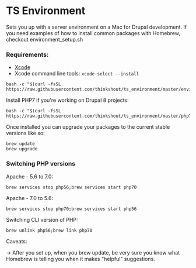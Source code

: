 TS Environment
====================

Sets you up with a server environment on a Mac for Drupal development. If you need examples of how to install common packages with Homebrew, checkout environment_setup.sh

### Requirements:

 - [Xcode](https://itunes.apple.com/us/app/xcode/id497799835?ls=1&mt=12)
 - Xcode command line tools: `xcode-select --install`

```
bash -c "$(curl -fsSL https://raw.githubusercontent.com/thinkshout/ts_environment/master/environment_setup.sh)"
```

Install PHP7 if you're working on Drupal 8 projects:
```
bash -c "$(curl -fsSL https://raw.githubusercontent.com/thinkshout/ts_environment/master/php7_upgrade.sh)"
```

Once installed you can upgrade your packages to the current stable versions like so:

```
brew update
brew upgrade
```

### Switching PHP versions

Apache - 5.6 to 7.0:
```
brew services stop php56;brew services start php70
```

Apache - 7.0 to 5.6:
```
brew services stop php70;brew services start php56
```

Switching CLI version of PHP:
```
brew unlink php56;brew link php70
```

Caveats:

-> After you set up, when you brew update, be very sure you know what Homebrew is telling you when it makes "helpful" suggestions.
